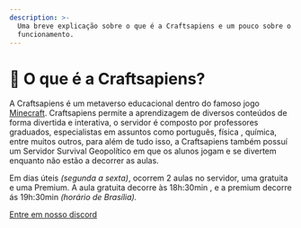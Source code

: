 ```yaml
---
description: >-
  Uma breve explicação sobre o que é a Craftsapiens e um pouco sobre o seu
  funcionamento.
---
```


# 🤔 O que é a Craftsapiens?

A Craftsapiens é um metaverso educacional dentro do famoso jogo[ Minecraft](https://minecraft.fandom.com/pt/wiki/Minecraft). Craftsapiens permite a aprendizagem de diversos conteúdos de forma divertida e interativa, o servidor é composto por professores graduados, especialistas em assuntos como português, física , química, entre muitos outros, para além de tudo isso, a Craftsapiens também possuí um Servidor Survival Geopolítico em que os alunos jogam e se divertem enquanto não estão a decorrer as aulas.

Em dias úteis _(segunda a sexta)_, ocorrem 2 aulas no servidor, uma gratuita e uma Premium. A aula gratuita decorre às 18h:30min , e a premium decorre ás 19h:30min _(horário de Brasília)._

[Entre em nosso discord](https://discord.gg/RRz9Z9HGnR)
